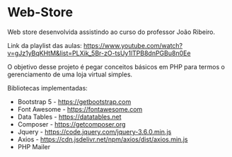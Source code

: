 # Web-Store

Web store desenvolvida assistindo ao curso do professor João Ribeiro.

Link da playlist das aulas: https://www.youtube.com/watch?v=gJz1yBqKHtM&list=PLXik_5Br-zO-tsUy1lTPB8dnPGBu8n0Ee

O objetivo desse projeto é pegar conceitos básicos em PHP para termos o gerenciamento de uma loja virtual simples.

Bibliotecas implementadas:

* Bootstrap 5  - https://getbootstrap.com
* Font Awesome - https://fontawesome.com
* Data Tables  - https://datatables.net
* Composer     - https://getcomposer.org
* Jquery       - https://code.jquery.com/jquery-3.6.0.min.js
* Axios        - https://cdn.jsdelivr.net/npm/axios/dist/axios.min.js
* PHP Mailer